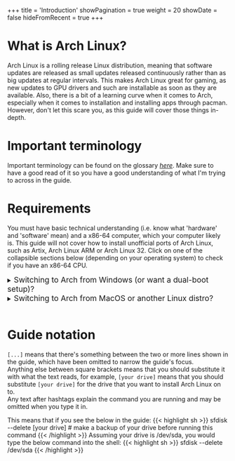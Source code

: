 +++
title = 'Introduction'
showPagination = true
weight = 20
showDate = false
hideFromRecent = true
+++

# What is Arch Linux?

Arch Linux is a rolling release Linux distribution, meaning that software updates are released as small updates released continuously rather than as big updates at regular intervals. This makes Arch Linux great for gaming, as new updates to GPU drivers and such are installable as soon as they are available. Also, there is a bit of a learning curve when it comes to Arch, especially when it comes to installation and installing apps through pacman. However, don't let this scare you, as this guide will cover those things in-depth.

# Important terminology

Important terminology can be found on the glossary [_here_](../glossary/). Make sure to have a good read of it so you have a good understanding of what I'm trying to across in the guide.

# Requirements

You must have basic technical understanding (i.e. know what 'hardware' and 'software' mean) and a x86-64 computer, which your computer likely is. This guide will not cover how to install unofficial ports of Arch Linux, such as Artix, Arch Linux ARM or Arch Linux 32. Click on one of the collapsible sections below (depending on your operating system) to check if you have an x86-64 CPU.

<details>
    <summary><span style="font-size:1.25em;">Switching to Arch from Windows (or want a dual-boot setup)?</span></summary>

Hit the Windows Key and R on your keyboard at the same time, a dialog like the below should appear on the bottom left of your screen:
![](/images/arch-install-guide/introduction/run_dialog.png)

In it, type `cmd.exe`, and hit enter.
A window like the below should appear:
![](/images/arch-install-guide/introduction/cmd.png)

In that, enter the below command:
{{< highlight cmd >}} echo %PROCESSOR_ARCHITECTURE% {{< /highlight >}}
If it returns `AMD64`, you're all good to go.

</details>

<details>
    <summary><span style="font-size:1.25em;">Switching to Arch from MacOS or another Linux distro?</span></summary>

On MacOS, open the "Terminal" application from Finder.\
On any Linux distribution, open your terminal application. This could be kitty, alacritty, konsole, yakuake .etc.\
In the shell, enter the below command:
{{< highlight bash >}} uname -m {{< /highlight >}}
If it returns `x86_64`, you're all good to go.

</details>
 
</br>

# Guide notation

`[...]` means that there's something between the two or more lines shown in the guide, which have been omitted to narrow the guide's focus.\
Anything else between square brackets means that you should substitute it with what the text reads, for example, `[your drive]` means that you should substitute `[your drive]` for the drive that you want to install Arch Linux on to.\
Any text after hashtags explain the command you are running and may be omitted when you type it in.

This means that if you see the below in the guide:
{{< highlight sh >}} sfdisk --delete [your drive] # make a backup of your drive before running this command {{< /highlight >}}
Assuming your drive is /dev/sda, you would type the below command into the shell:
{{< highlight sh >}} sfdisk --delete /dev/sda {{< /highlight >}}